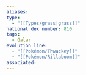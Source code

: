 ```yaml
---
aliases: 
type:
  - "[[Types/grass|grass]]"
national dex number: 810
tags:
  - Galar
evolution line:
  - "[[Pokémon/Thwackey]]"
  - "[[Pokémon/Rillaboom]]"
associated: 
---
```

